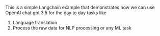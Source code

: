 This is a simple Langchain example that demonstrates how we can use OpenAI chat gpt 3.5 for the day to day tasks like
1. Language translation 
2. Process the raw data for NLP processing or any ML task
